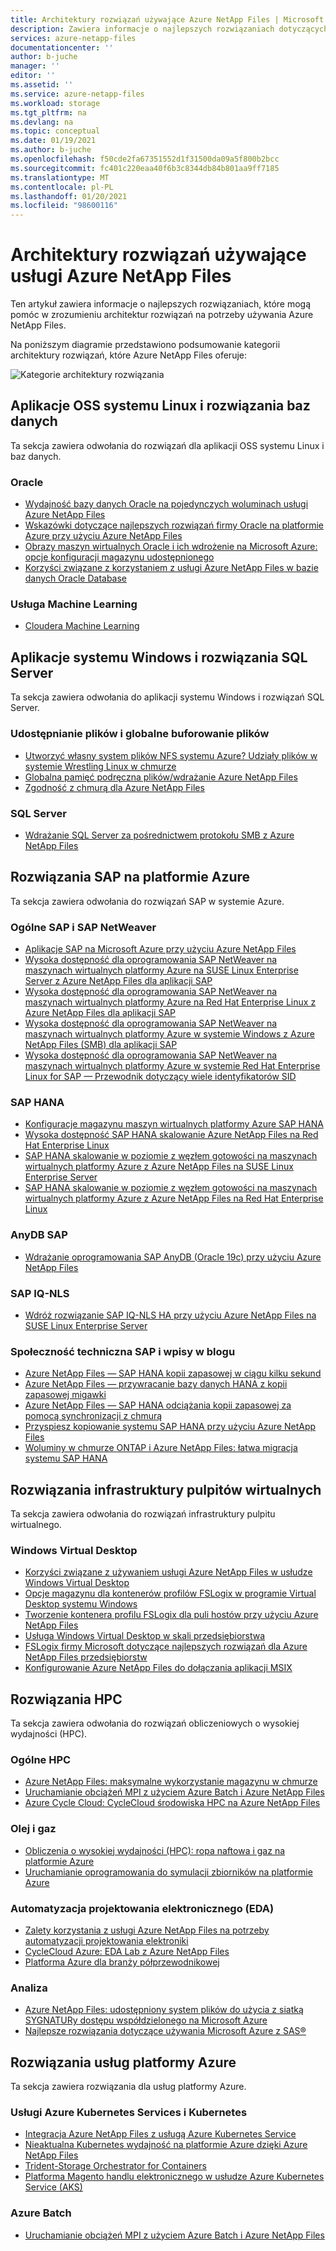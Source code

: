 ```yaml
---
title: Architektury rozwiązań używające Azure NetApp Files | Microsoft Docs
description: Zawiera informacje o najlepszych rozwiązaniach dotyczących architektur rozwiązań przy użyciu Azure NetApp Files.
services: azure-netapp-files
documentationcenter: ''
author: b-juche
manager: ''
editor: ''
ms.assetid: ''
ms.service: azure-netapp-files
ms.workload: storage
ms.tgt_pltfrm: na
ms.devlang: na
ms.topic: conceptual
ms.date: 01/19/2021
ms.author: b-juche
ms.openlocfilehash: f50cde2fa67351552d1f31500da09a5f800b2bcc
ms.sourcegitcommit: fc401c220eaa40f6b3c8344db84b801aa9ff7185
ms.translationtype: MT
ms.contentlocale: pl-PL
ms.lasthandoff: 01/20/2021
ms.locfileid: "98600116"
---
```

# <a name="solution-architectures-using-azure-netapp-files"></a>Architektury rozwiązań używające usługi Azure NetApp Files
Ten artykuł zawiera informacje o najlepszych rozwiązaniach, które mogą pomóc w zrozumieniu architektur rozwiązań na potrzeby używania Azure NetApp Files.  

Na poniższym diagramie przedstawiono podsumowanie kategorii architektury rozwiązań, które Azure NetApp Files oferuje:

![Kategorie architektury rozwiązania](../media/azure-netapp-files/solution-architecture-categories.png)

## <a name="linux-oss-apps-and-database-solutions"></a>Aplikacje OSS systemu Linux i rozwiązania baz danych

Ta sekcja zawiera odwołania do rozwiązań dla aplikacji OSS systemu Linux i baz danych. 

### <a name="oracle"></a>Oracle

* [Wydajność bazy danych Oracle na pojedynczych woluminach usługi Azure NetApp Files](performance-oracle-single-volumes.md)
* [Wskazówki dotyczące najlepszych rozwiązań firmy Oracle na platformie Azure przy użyciu Azure NetApp Files](https://www.netapp.com/us/media/tr-4780.pdf)
* [Obrazy maszyn wirtualnych Oracle i ich wdrożenie na Microsoft Azure: opcje konfiguracji magazynu udostępnionego](../virtual-machines/workloads/oracle/oracle-vm-solutions.md#shared-storage-configuration-options)
* [Korzyści związane z korzystaniem z usługi Azure NetApp Files w bazie danych Oracle Database](solutions-benefits-azure-netapp-files-oracle-database.md)

### <a name="machine-learning"></a>Usługa Machine Learning
*   [Cloudera Machine Learning](https://docs.cloudera.com/machine-learning/cloud/requirements-azure/topics/ml-requirements-azure.html)

## <a name="windows-apps-and-sql-server-solutions"></a>Aplikacje systemu Windows i rozwiązania SQL Server

Ta sekcja zawiera odwołania do aplikacji systemu Windows i rozwiązań SQL Server.

### <a name="file-sharing-and-global-file-caching"></a>Udostępnianie plików i globalne buforowanie plików

* [Utworzyć własny system plików NFS systemu Azure? Udziały plików w systemie Wrestling Linux w chmurze](https://cloud.netapp.com/blog/ma-anf-blg-build-your-own-linux-nfs-file-shares)
* [Globalna pamięć podręczna plików/wdrażanie Azure NetApp Files](https://youtu.be/91LKb1qsLIM)
* [Zgodność z chmurą dla Azure NetApp Files](https://cloud.netapp.com/hubfs/Cloud%20Compliance%20for%20Azure%20NetApp%20Files%20-%20November%202020.pdf)

### <a name="sql-server"></a>SQL Server

* [Wdrażanie SQL Server za pośrednictwem protokołu SMB z Azure NetApp Files](https://www.youtube.com/watch?v=x7udfcYbibs)
<!-- * [Deploy SQL Server Always-On Failover Cluster over SMB with Azure NetApp Files](https://www.youtube.com/watch?v=zuNJ5E07e8Q) --> 
<!-- * [Deploy Always-On Availability Groups with Azure NetApp Files](https://www.youtube.com/watch?v=y3VQmzzeyvc) --> 

## <a name="sap-on-azure-solutions"></a>Rozwiązania SAP na platformie Azure

Ta sekcja zawiera odwołania do rozwiązań SAP w systemie Azure. 

### <a name="generic-sap-and-sap-netweaver"></a>Ogólne SAP i SAP NetWeaver 

* [Aplikacje SAP na Microsoft Azure przy użyciu Azure NetApp Files](https://www.netapp.com/us/media/tr-4746.pdf)
* [Wysoka dostępność dla oprogramowania SAP NetWeaver na maszynach wirtualnych platformy Azure na SUSE Linux Enterprise Server z Azure NetApp Files dla aplikacji SAP](../virtual-machines/workloads/sap/high-availability-guide-suse-netapp-files.md)
* [Wysoka dostępność dla oprogramowania SAP NetWeaver na maszynach wirtualnych platformy Azure na Red Hat Enterprise Linux z Azure NetApp Files dla aplikacji SAP](../virtual-machines/workloads/sap/high-availability-guide-rhel-netapp-files.md)
* [Wysoka dostępność dla oprogramowania SAP NetWeaver na maszynach wirtualnych platformy Azure w systemie Windows z Azure NetApp Files (SMB) dla aplikacji SAP](../virtual-machines/workloads/sap/high-availability-guide-windows-netapp-files-smb.md)
* [Wysoka dostępność dla oprogramowania SAP NetWeaver na maszynach wirtualnych platformy Azure w systemie Red Hat Enterprise Linux for SAP — Przewodnik dotyczący wiele identyfikatorów SID](../virtual-machines/workloads/sap/high-availability-guide-rhel-multi-sid.md)

### <a name="sap-hana"></a>SAP HANA 

* [Konfiguracje magazynu maszyn wirtualnych platformy Azure SAP HANA](../virtual-machines/workloads/sap/hana-vm-operations-storage.md)
* [Wysoka dostępność SAP HANA skalowanie Azure NetApp Files na Red Hat Enterprise Linux](../virtual-machines/workloads/sap/sap-hana-high-availability-netapp-files-red-hat.md)
* [SAP HANA skalowanie w poziomie z węzłem gotowości na maszynach wirtualnych platformy Azure z Azure NetApp Files na SUSE Linux Enterprise Server](../virtual-machines/workloads/sap/sap-hana-scale-out-standby-netapp-files-suse.md)
* [SAP HANA skalowanie w poziomie z węzłem gotowości na maszynach wirtualnych platformy Azure z Azure NetApp Files na Red Hat Enterprise Linux](../virtual-machines/workloads/sap/sap-hana-scale-out-standby-netapp-files-rhel.md)

### <a name="sap-anydb"></a>AnyDB SAP

* [Wdrażanie oprogramowania SAP AnyDB (Oracle 19c) przy użyciu Azure NetApp Files](https://techcommunity.microsoft.com/t5/running-sap-applications-on-the/deploy-sap-anydb-oracle-19c-with-azure-netapp-files/ba-p/2064043)

### <a name="sap-iq-nls"></a>SAP IQ-NLS

*   [Wdróż rozwiązanie SAP IQ-NLS HA przy użyciu Azure NetApp Files na SUSE Linux Enterprise Server](https://techcommunity.microsoft.com/t5/running-sap-applications-on-the/deploy-sap-iq-nls-ha-solution-using-azure-netapp-files-on-suse/ba-p/1651172#.X2tDfpNzBh4.linkedin)

### <a name="sap-tech-community-and-blog-posts"></a>Społeczność techniczna SAP i wpisy w blogu 

* [Azure NetApp Files — SAP HANA kopii zapasowej w ciągu kilku sekund](https://blog.netapp.com/azure-netapp-files-sap-hana-backup-in-seconds/)
* [Azure NetApp Files — przywracanie bazy danych HANA z kopii zapasowej migawki](https://blog.netapp.com/azure-netapp-files-backup-sap-hana)
* [Azure NetApp Files — SAP HANA odciążania kopii zapasowej za pomocą synchronizacji z chmurą](https://blog.netapp.com/azure-netapp-files-sap-hana)
* [Przyspiesz kopiowanie systemu SAP HANA przy użyciu Azure NetApp Files](https://blog.netapp.com/sap-hana-faster-using-azure-netapp-files/)
* [Woluminy w chmurze ONTAP i Azure NetApp Files: łatwa migracja systemu SAP HANA](https://blog.netapp.com/cloud-volumes-ontap-and-azure-netapp-files-sap-hana-system-migration-made-easy/)

## <a name="virtual-desktop-infrastructure-solutions"></a>Rozwiązania infrastruktury pulpitów wirtualnych

Ta sekcja zawiera odwołania do rozwiązań infrastruktury pulpitu wirtualnego.

### <a name="windows-virtual-desktop"></a>Windows Virtual Desktop

* [Korzyści związane z używaniem usługi Azure NetApp Files w usłudze Windows Virtual Desktop](solutions-windows-virtual-desktop.md)
* [Opcje magazynu dla kontenerów profilów FSLogix w programie Virtual Desktop systemu Windows](../virtual-desktop/store-fslogix-profile.md#azure-platform-details)
* [Tworzenie kontenera profilu FSLogix dla puli hostów przy użyciu Azure NetApp Files](../virtual-desktop/create-fslogix-profile-container.md)
* [Usługa Windows Virtual Desktop w skali przedsiębiorstwa](/azure/architecture/example-scenario/wvd/windows-virtual-desktop)
* [FSLogix firmy Microsoft dotyczące najlepszych rozwiązań dla Azure NetApp Files przedsiębiorstw](/azure/architecture/example-scenario/wvd/windows-virtual-desktop-fslogix#azure-netapp-files-best-practices)
* [Konfigurowanie Azure NetApp Files do dołączania aplikacji MSIX](https://techcommunity.microsoft.com/t5/windows-virtual-desktop/setting-up-azure-netapp-files-for-msix-app-attach-step-by-step/m-p/1990021)

## <a name="hpc-solutions"></a>Rozwiązania HPC

Ta sekcja zawiera odwołania do rozwiązań obliczeniowych o wysokiej wydajności (HPC). 

### <a name="generic-hpc"></a>Ogólne HPC

* [Azure NetApp Files: maksymalne wykorzystanie magazynu w chmurze](https://cloud.netapp.com/hubfs/Resources/ANF%20PERFORMANCE%20TESTING%20IN%20TEMPLATE.pdf)
* [Uruchamianie obciążeń MPI z użyciem Azure Batch i Azure NetApp Files](https://azure.microsoft.com/resources/run-mpi-workloads-with-azure-batch-and-azure-netapp-files/)
* [Azure Cycle Cloud: CycleCloud środowiska HPC na Azure NetApp Files](/azure/cyclecloud/overview)

### <a name="oil-and-gas"></a>Olej i gaz

* [Obliczenia o wysokiej wydajności (HPC): ropa naftowa i gaz na platformie Azure](https://techcommunity.microsoft.com/t5/azure-global/high-performance-computing-hpc-oil-and-gas-in-azure/ba-p/824926)
* [Uruchamianie oprogramowania do symulacji zbiorników na platformie Azure](/azure/architecture/example-scenario/infrastructure/reservoir-simulation)

### <a name="electronic-design-automation-eda"></a>Automatyzacja projektowania elektronicznego (EDA)

* [Zalety korzystania z usługi Azure NetApp Files na potrzeby automatyzacji projektowania elektroniki](solutions-benefits-azure-netapp-files-electronic-design-automation.md)
* [CycleCloud Azure: EDA Lab z Azure NetApp Files](https://github.com/Azure/cyclecloud-hands-on-labs/blob/master/EDA/README.md)
* [Platforma Azure dla branży półprzewodnikowej](https://azurecomcdn.azureedge.net/cvt-f40f39cd9de2d875ab0c198a8d7b186350cf0bca161e80d7896941389685d012/mediahandler/files/resourcefiles/azure-for-the-semiconductor-industry/Azure_for_the_Semiconductor_Industry.pdf)

### <a name="analytics"></a>Analiza

* [Azure NetApp Files: udostępniony system plików do użycia z siatką SYGNATURy dostępu współdzielonego na Microsoft Azure](https://communities.sas.com/t5/Administration-and-Deployment/Azure-NetApp-Files-A-shared-file-system-to-use-with-SAS-Grid-on/m-p/705192)
* [Najlepsze rozwiązania dotyczące używania Microsoft Azure z SAS®](https://communities.sas.com/t5/Administration-and-Deployment/Best-Practices-for-Using-Microsoft-Azure-with-SAS/m-p/676833#M19680)

## <a name="azure-platform-services-solutions"></a>Rozwiązania usług platformy Azure

Ta sekcja zawiera rozwiązania dla usług platformy Azure. 

### <a name="azure-kubernetes-services-and-kubernetes"></a>Usługi Azure Kubernetes Services i Kubernetes

* [Integracja Azure NetApp Files z usługą Azure Kubernetes Service](../aks/azure-netapp-files.md)
* [Nieaktualna Kubernetes wydajność na platformie Azure dzięki Azure NetApp Files](https://cloud.netapp.com/blog/ma-anf-blg-configure-kubernetes-openshift)
* [Trident-Storage Orchestrator for Containers](https://netapp-trident.readthedocs.io/en/stable-v20.04/kubernetes/operations/tasks/backends/anf.html)
* [Platforma Magento handlu elektronicznego w usłudze Azure Kubernetes Service (AKS)](/azure/architecture/example-scenario/magento/magento-azure)

### <a name="azure-batch"></a>Azure Batch

* [Uruchamianie obciążeń MPI z użyciem Azure Batch i Azure NetApp Files](https://azure.microsoft.com/resources/run-mpi-workloads-with-azure-batch-and-azure-netapp-files/)
